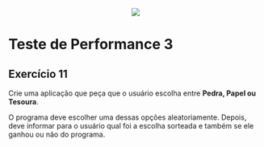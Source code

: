 <p align="center">
    <img src="https://www.infnet.edu.br/infnet/wp-content/themes/infnet.homepage//assets/img/LogoInfnetRodape.png"/>
</p>

# Teste de Performance 3

## Exercício 11

Crie uma aplicação que peça que o usuário escolha entre **Pedra, Papel ou Tesoura**.

O programa deve escolher uma dessas opções aleatoriamente. Depois, deve informar para o usuário qual foi a escolha sorteada e também se ele ganhou ou não do programa.